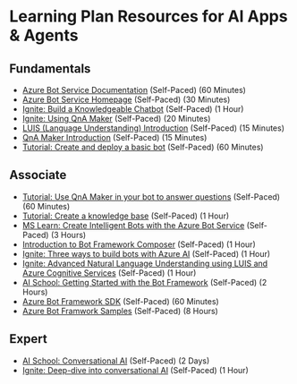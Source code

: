 # Learning Plan Resources for AI Apps & Agents

## Fundamentals

* [Azure Bot Service Documentation](https://docs.microsoft.com/en-us/azure/bot-service/?view=azure-bot-service-4.0) (Self-Paced) (60 Minutes)
* [Azure Bot Service Homepage](https://azure.microsoft.com/en-us/services/bot-service/) (Self-Paced) (30 Minutes)
* [Ignite: Build a Knowledgeable Chatbot](https://myignite.techcommunity.microsoft.com/sessions/79311?source=sessions) (Self-Paced) (1 Hour)
* [Ignite: Using QnA Maker](https://myignite.techcommunity.microsoft.com/sessions/83915?source=sessions) (Self-Paced) (20 Minutes)
* [LUIS (Language Understanding) Introduction](https://azure.microsoft.com/en-us/services/cognitive-services/language-understanding-intelligent-service/) (Self-Paced) (15 Minutes)
* [QnA Maker Introduction](https://azure.microsoft.com/en-us/services/cognitive-services/qna-maker/) (Self-Paced) (15 Minutes)
* [Tutorial: Create and deploy a basic bot](https://docs.microsoft.com/en-us/azure/bot-service/bot-builder-tutorial-basic-deploy?view=azure-bot-service-4.0&tabs=csharp) (Self-Paced) (60 Minutes)

## Associate

* [Tutorial: Use QnA Maker in your bot to answer questions](https://docs.microsoft.com/en-us/azure/bot-service/bot-builder-tutorial-add-qna?view=azure-bot-service-4.0&tabs=csharp) (Self-Paced) (60 Minutes)
* [Tutorial: Create a knowledge base](https://docs.microsoft.com/en-us/azure/cognitive-services/QnAMaker/tutorials/create-publish-query-in-portal) (Self-Paced) (1 Hour)
* [MS Learn: Create Intelligent Bots with the Azure Bot Service](https://docs.microsoft.com/en-us/learn/paths/create-bots-with-the-azure-bot-service/) (Self-Paced) (3 Hours)
* [Introduction to Bot Framework Composer](https://github.com/microsoft/BotFramework-Composer/blob/stable/docs/bfcomposer-intro.md) (Self-Paced) (1 Hour)
* [Ignite: Three ways to build bots with Azure AI](https://myignite.techcommunity.microsoft.com/sessions/83902?source=sessions) (Self-Paced) (1 Hour)
* [Ignite: Advanced Natural Language Understanding using LUIS and Azure Cognitive Services](https://myignite.techcommunity.microsoft.com/sessions/83914?source=sessions) (Self-Paced) (1 Hour)
* [AI School: Getting Started with the Bot Framework](https://aischool.microsoft.com/en-us/conversational/learning-paths/getting-started-with-azure-bot-framework) (Self-Paced) (2 Hours)
* [Azure Bot Framework SDK](https://github.com/microsoft/botframework-sdk) (Self-Paced) (60 Minutes)
* [Azure Bot Framwork Samples](https://github.com/microsoft/BotBuilder-Samples) (Self-Paced) (8 Hours)

## Expert

* [AI School: Conversational AI](https://aischool.microsoft.com/en-us/conversational/learning-paths) (Self-Paced) (2 Days)
* [Ignite: Deep-dive into conversational AI](https://myignite.techcommunity.microsoft.com/sessions/81066?source=sessions) (Self-Paced) (1 Hour)
